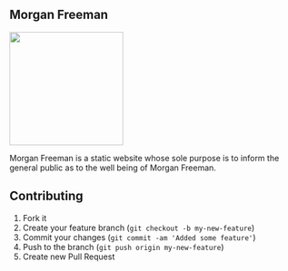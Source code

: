 ## Morgan Freeman
<img src="https://github.com/rclosner/morgan_freeman/raw/master/mf.jpg" width="200px">

Morgan Freeman is a static website whose sole purpose is to inform the general public as to the well being of Morgan Freeman.

## Contributing

1. Fork it
2. Create your feature branch (`git checkout -b my-new-feature`)
3. Commit your changes (`git commit -am 'Added some feature'`)
4. Push to the branch (`git push origin my-new-feature`)
5. Create new Pull Request
